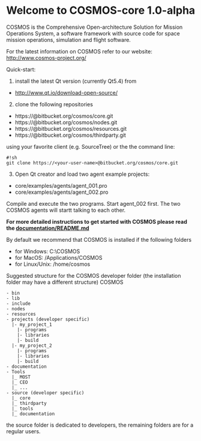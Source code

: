Welcome to COSMOS-core 1.0-alpha
================================

COSMOS is the Comprehensive Open-architecture Solution for Mission Operations System, a software framework with source code for space mission operations, simulation and flight software.

For the latest information on COSMOS refer to our website:
http://www.cosmos-project.org/

Quick-start:

1) install the latest Qt version (currently Qt5.4) from

* http://www.qt.io/download-open-source/

2) clone the following repositories

* https://<your-user-name>@bitbucket.org/cosmos/core.git
* https://<your-user-name>@bitbucket.org/cosmos/nodes.git
* https://<your-user-name>@bitbucket.org/cosmos/resources.git
* https://<your-user-name>@bitbucket.org/cosmos/thirdparty.git

using your favorite client (e.g. SourceTree) or the the command line:

```
#!sh
git clone https://<your-user-name>@bitbucket.org/cosmos/core.git
```

3) Open Qt creator and load two agent example projects: 

- core/examples/agents/agent_001.pro 
- core/examples/agents/agent_002.pro 

Compile and execute the two programs. Start agent_002 first. The two COSMOS agents will startt talking to each other.

**For more detailed instructions to get started with COSMOS
please read the [documentation/README.md](documentation/README.md)**

By default we recommend that COSMOS is installed if the following folders

* for Windows: C:\COSMOS
* for MacOS: /Applications/COSMOS
* for Linux/Unix: /home/cosmos

Suggested structure for the COSMOS developer folder (the installation folder may have a different structure)
COSMOS
```
- bin
- lib
- include
- nodes
- resources
- projects (developer specific)
  |- my_project_1
    |- programs
    |- libraries
    |- build
  |- my_project_2
    |- programs
    |- libraries
    |- build
- documentation
- Tools
  |_ MOST
  |_ CEO
  |_ ...
- source (developer specific)
  |_ core
  |_ thirdparty
  |_ tools
  |_ documentation
```
the source folder is dedicated to developers, the remaining folders are for a regular users.